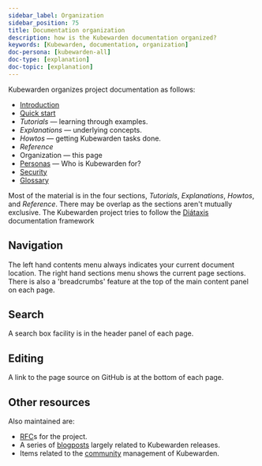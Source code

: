 ```yaml
---
sidebar_label: Organization
sidebar_position: 75
title: Documentation organization
description: how is the Kubewarden documentation organized?
keywords: [Kubewarden, documentation, organization]
doc-persona: [kubewarden-all]
doc-type: [explanation]
doc-topic: [explanation]
---
```


<head>
  <link rel="canonical" href="https://docs.kubewarden.io/explanation"/>
</head>

Kubewarden organizes project documentation as follows:

- [Introduction](./introduction.md)
- [Quick start](./quick-start.md)
- _Tutorials_ — learning through examples.
- _Explanations_ — underlying concepts.
- _Howtos_ — getting Kubewarden tasks done.
- _Reference_
- Organization — this page
- [Personas](./personas.md) — Who is Kubewarden for?
- [Security](./disclosure.md)
- [Glossary](./glossary.md)

Most of the material is in the four sections,
_Tutorials_, _Explanations_, _Howtos_, and _Reference_.
There may be overlap as the sections aren't mutually exclusive.
The Kubewarden project tries to follow the [Diátaxis](https://diataxis.fr/) documentation framework

## Navigation

The left hand contents menu always indicates your current document location.
The right hand sections menu shows the current page sections.
There is also a 'breadcrumbs' feature at the top of the main content panel on each page.

## Search

A search box facility is in the header panel of each page.

## Editing

A link to the page source on GitHub is at the bottom of each page.

## Other resources

Also maintained are:

- [RFC](https://github.com/kubewarden/rfc)s for the project.
- A series of [blogposts](https://www.kubewarden.io/blog/) largely related to Kubewarden releases.
- Items related to the [community](https://github.com/kubewarden/community) management of Kubewarden.

